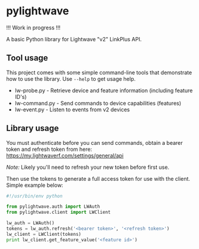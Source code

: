# pylightwave

!!! Work in progress !!!

A basic Python library for Lightwave "v2" LinkPlus API.

##  Tool usage

This project comes with some simple command-line tools that demonstrate how to use the library. Use `--help` to get usage help.

* lw-probe.py - Retrieve device and feature information (including feature ID's)
* lw-command.py - Send commands to device capabilities (features)
* lw-event.py - Listen to events from v2 devices

##  Library usage

You must authenticate before you can send commands, obtain a bearer token and refresh token from here: https://my.lightwaverf.com/settings/general/api

_Note:_ Likely you'll need to refresh your new token before first use.

Then use the tokens to generate a full access token for use with the client. Simple example below:

```python
#!/usr/bin/env python

from pylightwave.auth import LWAuth
from pylightwave.client import LWClient

lw_auth = LWAuth()
tokens = lw_auth.refresh('<bearer token>', '<refresh token>')
lw_client = LWClient(tokens)
print lw_client.get_feature_value('<feature id>')

